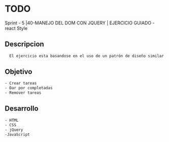 # TODO
Sprint - 5 |40-MANEJO DEL DOM CON JQUERY | EJERCICIO GUIADO - react Style
## Descripcion
  ```sh
    El ejercicio esta basandose en el uso de un patrón de diseño similar al React
  ```

## Objetivo
  ```sh
 - Crear tareas
 - Dar por completadas
 - Remover tareas
  ```
## Desarrollo
  ```sh
 - HTML
 - CSS
 - jQuery
 -JavaScript
  ```
  
